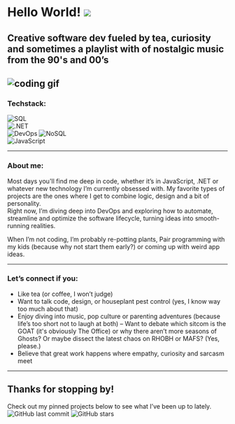 # Hello World!  ![](https://komarev.com/ghpvc/?username=TantBella&style=for-the-badge&label=Visitors&color=E3D7B8)
## Creative software dev fueled by tea, curiosity and sometimes a playlist with of nostalgic music from the 90's and 00’s  
![coding gif](https://media1.giphy.com/media/v1.Y2lkPTc5MGI3NjExOW1udXZiMmFsNmIyZXdwbGludXh5aDl5d29hcmNodG40OXc4b2FpZiZlcD12MV9pbnRlcm5hbF9naWZfYnlfaWQmY3Q9Zw/7NoNw4pMNTvgc/giphy.gif)
---

### Techstack:  
![SQL](https://img.shields.io/badge/SQL-4479A1?style=for-the-badge&logo=sql&logoColor=white)  
![.NET](https://img.shields.io/badge/.NET-512BD4?style=for-the-badge&logo=.net&logoColor=white)  
![DevOps](https://img.shields.io/badge/DevOps-007ACC?style=for-the-badge&logo=azuredevops&logoColor=white)
![NoSQL](https://img.shields.io/badge/NoSQL-00599C?style=for-the-badge&logo=mongodb&logoColor=white)  
![JavaScript](https://img.shields.io/badge/JavaScript-F7DF1E?style=for-the-badge&logo=javascript&logoColor=black)  

---

### About me:  
Most days you'll find me deep in code, whether it’s in JavaScript, .NET or whatever new technology I’m currently obsessed with. My favorite types of projects are the ones where I get to combine logic, design and a bit of personality.  
Right now, I’m diving deep into DevOps and exploring how to automate, streamline and optimize the software lifecycle, turning ideas into smooth-running realities.

When I’m not coding, I’m probably re-potting plants, Pair programming with my kids (because why not start them early?) or coming up with weird app ideas.

---

### Let’s connect if you:
- Like tea (or coffee, I won’t judge)
- Want to talk code, design, or houseplant pest control (yes, I know way too much about that)
- Enjoy diving into music, pop culture or parenting adventures (because life’s too short not to laugh at both)
– Want to debate which sitcom is the GOAT (it's obviously The Office) or why there aren’t more seasons of Ghosts? Or maybe dissect the latest chaos on RHOBH or MAFS? (Yes, please.)
- Believe that great work happens where empathy, curiosity and sarcasm meet

---

## Thanks for stopping by!
Check out my pinned projects below to see what I’ve been up to lately.
![GitHub last commit](https://img.shields.io/github/last-commit/TantBella/repo-namn?style=for-the-badge)
![GitHub stars](https://img.shields.io/github/stars/TantBella/repo-namn?style=for-the-badge)

